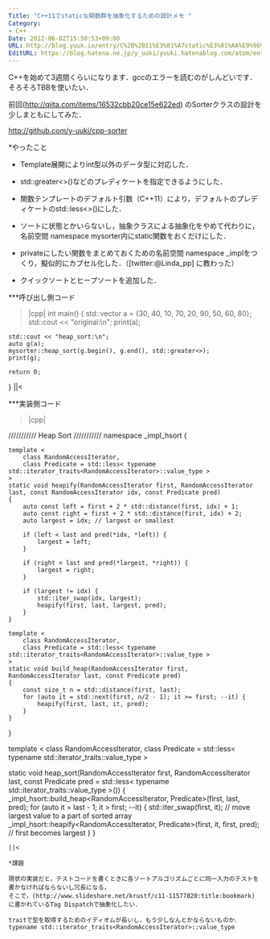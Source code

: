 ```yaml
---
Title: "C++11でstaticな関数群を抽象化するための設計メモ "
Category:
- C++
Date: 2012-06-02T15:50:53+09:00
URL: http://blog.yuuk.io/entry/C%2B%2B11%E3%81%A7static%E3%81%AA%E9%96%A2%E6%95%B0%E7%BE%A4%E3%82%92%E6%8A%BD%E8%B1%A1%E5%8C%96%E3%81%99%E3%82%8B%E3%81%9F%E3%82%81%E3%81%AE%E8%A8%AD%E8%A8%88%E3%83%A1%E3%83%A2_
EditURL: https://blog.hatena.ne.jp/y_uuki/yuuki.hatenablog.com/atom/entry/12704591929884338734
---
```


C++を始めて3週間くらいになります．gccのエラーを読むのがしんどいです．そろそろTBBを使いたい．


前回(http://qiita.com/items/16532cbb20ce15e622ed) のSorterクラスの設計を少しまともにしてみた．


http://github.com/y-uuki/cpp-sorter



*やったこと
- Template展開によりint型以外のデータ型に対応した．

- std::greater<>()などのプレディケートを指定できるようにした．

- 関数テンプレートのデフォルト引数（C++11）により，デフォルトのプレディケートのstd::less<>()にした．

- ソートに状態とかいらないし，抽象クラスによる抽象化をやめて代わりに，名前空間 namespace mysorter内にstatic関数をおくだけにした．

- privateにしたい関数をまとめておくための名前空間 namespace _implをつくり，擬似的にカプセル化した．（[twitter:@Linda_pp] に教わった）

- クイックソートとヒープソートを追加した．


***呼び出し側コード

>|cpp|
int main() {
    std::vector<int> a = {30, 40, 10, 70, 20, 90, 50, 60, 80};
    std::cout << "original:\n";
    print(a);

    std::cout << "heap_sort:\n";
    auto g(a);
    mysorter::heap_sort(g.begin(), g.end(), std::greater<>);
    print(g);

    return 0;
}
||<

***実装側コード

>|cpp|

/////////// Heap Sort ///////////
namespace _impl_hsort {

    template <
        class RandomAccessIterator,
        class Predicate = std::less< typename std::iterator_traits<RandomAccessIterator>::value_type >
    >
    static void heapify(RandomAccessIterator first, RandomAccessIterator last, const RandomAccessIterator idx, const Predicate pred)
    {
        auto const left = first + 2 * std::distance(first, idx) + 1;
        auto const right = first + 2 * std::distance(first, idx) + 2;
        auto largest = idx; // largest or smallest

        if (left < last and pred(*idx, *left)) {
            largest = left;
        }

        if (right < last and pred(*largest, *right)) {
            largest = right;
        }

        if (largest != idx) {
            std::iter_swap(idx, largest);
            heapify(first, last, largest, pred);
        }
    }

    template <
        class RandomAccessIterator,
        class Predicate = std::less< typename std::iterator_traits<RandomAccessIterator>::value_type >
    >
    static void build_heap(RandomAccessIterator first, RandomAccessIterator last, const Predicate pred)
    {
        const size_t n = std::distance(first, last);
        for (auto it = std::next(first, n/2 - 1); it >= first; --it) {
            heapify(first, last, it, pred);
        }
    }

}

template <
    class RandomAccessIterator,
    class Predicate = std::less< typename std::iterator_traits<RandomAccessIterator>::value_type >
>
static void heap_sort(RandomAccessIterator first, RandomAccessIterator last,
        const Predicate pred = std::less< typename std::iterator_traits<RandomAccessIterator>::value_type >())
{
    _impl_hsort::build_heap<RandomAccessIterator, Predicate>(first, last, pred);
    for (auto it = last - 1; it > first; --it) {
        std::iter_swap(first, it); // move largest value to a part of sorted array
        _impl_hsort::heapify<RandomAccessIterator, Predicate>(first, it, first, pred); // first becomes largest
    }
}

```
||<

*課題

現状の実装だと，テストコードを書くときに各ソートアルゴリズムごとに同一入力のテストを書かなければならないし冗長になる，
そこで，(http://www.slideshare.net/krustf/c11-11577820:title:bookmark) に書かれているTag Dispatchで抽象化したい．

traitで型を取得するためのイディオムが長いし，もう少しなんとかならないものか．
typename std::iterator_traits<RandomAccessIterator>::value_type
